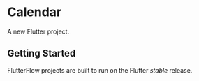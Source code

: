 # Calendar

A new Flutter project.

## Getting Started

FlutterFlow projects are built to run on the Flutter _stable_ release.

